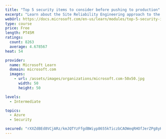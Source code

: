 ```yaml
---
title: "Top 5 security items to consider before pushing to production"
excerpt: "Learn about the Site Reliability Engineering approach to the challenge of assuring reliability and gain a better understanding of why it matters."
webUrl: https://docs.microsoft.com/en-us/learn/modules/top-5-security-items-to-consider/
type: course
price: Free
length: PT45M
ratings:
  count: 8263
  average: 4.678567
heat: 54

provider:
  name: Microsoft Learn
  domain: microsoft.com
  images:
    - url: /assets/images/organizations/microsoft.com-50x50.jpg
      width: 50
      height: 50

levels:
  - Intermediate

topics:
  - Azure
  - Security

secured: "rXXZdBEd8VCjARz/kmJQTYzFfgdBWiyp8655kTiczbCAOWeqRHOfJerZPg8yHU6kvcOJowJZJ0CQCJWcUncj/51EQTVyDtL8vy2S/BzkpkISpCdcaB8sP9O6gaInLa49/dYGcJBlqc8wf0RKuZwa+fO5s2T1GmLQWZXrxxoPlHkuSNDgwFQWJ+HtKPPAelBn8R7kDu6bZHYUm3isi0XN6HmzYX7y5S2v3p8D4Ow20F5+YOMtgnNvDfx0D4M5P137GCk5xVbtJ5dL5HrVoZqOdFwW5scHGM2oxVLoL7TpP1MzklNYnwctNX4mockClJaE19xON8/SCmmsX8gM3d96W4Ifxt1/ygw+r54MYpeHr4ivsvfurBQM7nQZgudCW+UaixjYhDUBmHlUlgLyKyzb+JbDEilyRqXZBD+a8c5x6JM=;+eAnWNdIG3HwsHXNheNBjw=="
---
```


